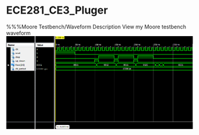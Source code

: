 ECE281_CE3_Pluger
=================

%%%Moore Testbench/Waveform Description
View my Moore testbench waveform ![here](https://github.com/JasonPluger/ECE281_CE3_Pluger/blob/master/Moore_Testbench_Waveform1.PNG "here")
